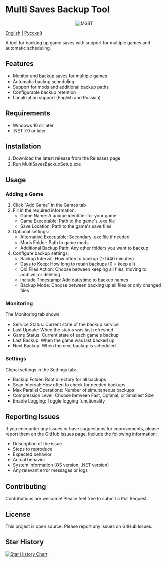 # Multi Saves Backup Tool

<p align="center">
    <img alt="MSBT" src="https://count.lukiuwu.xyz/@MSBT?name=MSBT&theme=rule34&padding=7&offset=0&align=top&scale=1&pixelated=1&darkmode=auto">
</p>

[English](README.md) | [Русский](README.ru.md)

A tool for backing up game saves with support for multiple games and automatic scheduling.

## Features

- Monitor and backup saves for multiple games
- Automatic backup scheduling
- Support for mods and additional backup paths
- Configurable backup retention
- Localization support (English and Russian)

## Requirements

- Windows 10 or later
- .NET 7.0 or later

## Installation

1. Download the latest release from the Releases page
2. Run MultiSavesBackupSetup.exe

## Usage

### Adding a Game

1. Click "Add Game" in the Games tab
2. Fill in the required information:
   - Game Name: A unique identifier for your game
   - Game Executable: Path to the game's .exe file
   - Save Location: Path to the game's save files
3. Optional settings:
   - Alternative Executable: Secondary .exe file if needed
   - Mods Folder: Path to game mods
   - Additional Backup Path: Any other folders you want to backup
4. Configure backup settings:
   - Backup Interval: How often to backup (1-1440 minutes)
   - Days to Keep: How long to retain backups (0 = keep all)
   - Old Files Action: Choose between keeping all files, moving to archive, or deleting
   - Include Timestamp: Add date/time to backup names
   - Backup Mode: Choose between backing up all files or only changed files

### Monitoring

The Monitoring tab shows:
- Service Status: Current state of the backup service
- Last Update: When the status was last refreshed
- Game Status: Current state of each game's backup
- Last Backup: When the game was last backed up
- Next Backup: When the next backup is scheduled

### Settings

Global settings in the Settings tab:
- Backup Folder: Root directory for all backups
- Scan Interval: How often to check for needed backups
- Max Parallel Operations: Number of simultaneous backups
- Compression Level: Choose between Fast, Optimal, or Smallest Size
- Enable Logging: Toggle logging functionality

## Reporting Issues

If you encounter any issues or have suggestions for improvements, please report them on the GitHub Issues page. Include the following information:

- Description of the issue
- Steps to reproduce
- Expected behavior
- Actual behavior
- System information (OS version, .NET version)
- Any relevant error messages or logs

## Contributing

Contributions are welcome! Please feel free to submit a Pull Request.

## License

This project is open source. Please report any issues on GitHub Issues. 

## Star History

<a href="https://www.star-history.com/?repos=journey-ad/Moe-Counter&type=Date#TheNightlyGod/MSBT&Date">
 <picture>
   <source media="(prefers-color-scheme: dark)" srcset="https://api.star-history.com/svg?repos=TheNightlyGod/MSBT&type=Date&theme=dark" />
   <source media="(prefers-color-scheme: light)" srcset="https://api.star-history.com/svg?repos=TheNightlyGod/MSBT&type=Date" />
   <img alt="Star History Chart" src="https://api.star-history.com/svg?repos=TheNightlyGod/MSBT&type=Date" />
 </picture>
</a>